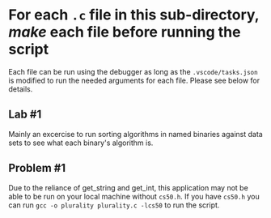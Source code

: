 # For each `.c` file in this sub-directory, _make_ each file before running the script

Each file can be run using the debugger as long as the `.vscode/tasks.json` is modified to run the needed arguments for each file. Please see below for details.

## Lab #1

Mainly an excercise to run sorting algorithms in named binaries against data sets to see what each binary's algorithm is.

## Problem #1

Due to the reliance of get_string and get_int, this application may not be able to be run on your local machine without `cs50.h`. If you have `cs50.h` you can run `gcc -o plurality plurality.c -lcs50` to run the script.
